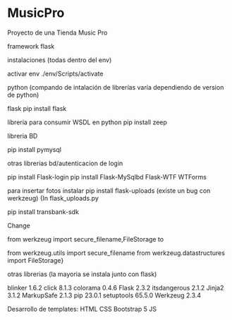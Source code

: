 # MusicPro
Proyecto de una Tienda Music Pro

framework flask 

instalaciones (todas dentro del env)

activar env ./env/Scripts/activate

python (compando de intalación de librerías varía dependiendo de version de python) 



flask
	pip install flask

librería para consumir WSDL en python 
	pip install zeep 


libreria BD 

pip install pymysql

otras librerías bd/autenticacion de login

pip install Flask-login
pip install Flask-MySqlbd
Flask-WTF
WTForms


para insertar fotos instalar 
pip install flask-uploads
(existe un bug con werkzeug)
{In flask_uploads.py

pip install transbank-sdk

Change

from werkzeug import secure_filename,FileStorage
to

from werkzeug.utils import secure_filename
from werkzeug.datastructures import  FileStorage}

otras librerias (la mayoria se instala junto con flask)

blinker      1.6.2
click        8.1.3
colorama     0.4.6
Flask        2.3.2
itsdangerous 2.1.2
Jinja2       3.1.2
MarkupSafe   2.1.3
pip          23.0.1
setuptools   65.5.0
Werkzeug     2.3.4



Desarrollo de templates:
	HTML
	CSS
	Bootstrap 5 
	JS


 
